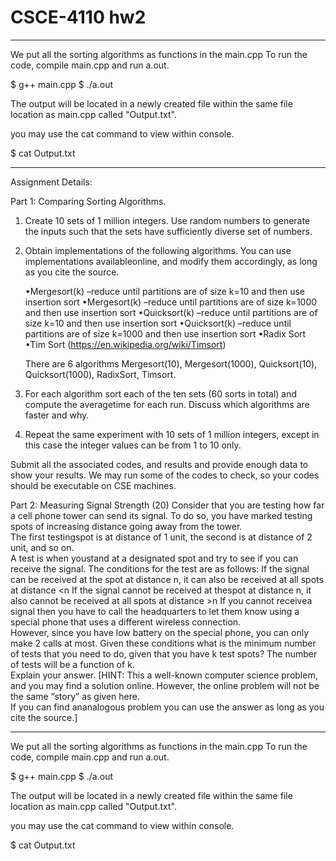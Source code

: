 # CSCE-4110 hw2

--------------------------------------------------------------------------------------------------------------------------------
  We put all the sorting algorithms as functions in the main.cpp
  To run the code, compile main.cpp and run a.out.                                                  
  
  $ g++ main.cpp
  $ ./a.out
  
  The output will be located in a newly created file within the same file location as main.cpp called "Output.txt".
  
  you may use the cat command to view within console.
  
  $ cat Output.txt

---------------------------------------------------------------------------------------------------------------------------------
Assignment Details:

Part 1: Comparing Sorting Algorithms. 
  1. Create 10 sets of 1 million integers. Use random numbers to generate the inputs such that the sets have sufficiently diverse set of numbers.
  
  2. Obtain implementations of the following algorithms. You can use implementations availableonline, and modify them accordingly, as long as you cite the source.
      
      •Mergesort(k) –reduce until partitions are of size k=10  and  then  use  insertion  sort
      •Mergesort(k) –reduce until partitions are of size k=1000  and  then  use  insertion  sort
      •Quicksort(k) –reduce until partitions are of size k=10  and  then  use  insertion  sort
      •Quicksort(k) –reduce until partitions are of size k=1000  and  then  use  insertion  sort
      •Radix Sort
      •Tim Sort (https://en.wikipedia.org/wiki/Timsort)
     
     There are 6 algorithms Mergesort(10), Mergesort(1000), Quicksort(10), Quicksort(1000), RadixSort, Timsort.
      
  3. For each algorithm sort each of the ten sets (60 sorts in total) and compute the averagetime for each run. Discuss which algorithms are faster and why.
  
  4. Repeat the same experiment with 10 sets of 1 million integers, except in this case the integer values can be from 1 to 10 only. 
 
  Submit all the associated codes, and results and provide enough data to show your results. 
  We may run some of the codes to check, so your codes should be executable on CSE machines.  
  
  
Part 2: Measuring Signal Strength (20)
  Consider that you are testing how far a cell phone tower can send its signal. 
  To do so, you have marked testing spots of increasing distance going away from the tower.  
  The first testingspot is at distance of 1 unit, the second is at distance of 2 unit, and so on.  
  A test is when youstand at a designated spot and try to see if you can receive the signal.
  The conditions for the test are as follows: 
    If the signal can be received at the spot at distance n, it can also be received at all spots at distance <n 
    If the signal cannot be received at thespot at distance n, it also cannot be received at all spots at distance >n
    If you cannot receivea signal then you have to call the headquarters to let them know using a special phone that uses a different wireless connection.  
    However, since you have low battery on the special phone, you can only make 2 calls at most.
  Given these conditions what is the minimum number of tests that you need to do, given that you have k test spots?
  The number of tests will be a function of k.  
  Explain your answer.
    [HINT: This a well-known computer science problem, and you may find a solution online.
    However, the online problem will not be the same “story” as given here.  
    If you can find ananalogous problem you can use the answer as long as you cite the source.]

  --------------------------------------------------------------------------------------------------------------------------------
  We put all the sorting algorithms as functions in the main.cpp
  To run the code, compile main.cpp and run a.out.                                                  
  
  $ g++ main.cpp
  $ ./a.out
  
  The output will be located in a newly created file within the same file location as main.cpp called "Output.txt".
  
  you may use the cat command to view within console.
  
  $ cat Output.txt

